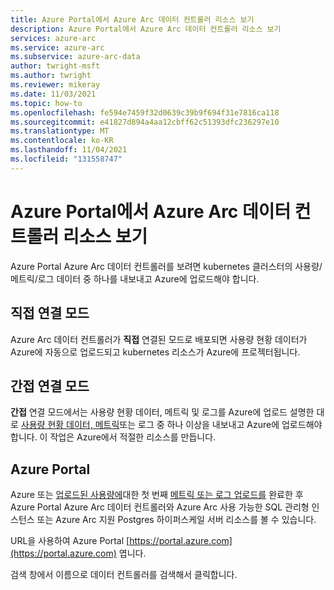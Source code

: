 ```yaml
---
title: Azure Portal에서 Azure Arc 데이터 컨트롤러 리소스 보기
description: Azure Portal에서 Azure Arc 데이터 컨트롤러 리소스 보기
services: azure-arc
ms.service: azure-arc
ms.subservice: azure-arc-data
author: twright-msft
ms.author: twright
ms.reviewer: mikeray
ms.date: 11/03/2021
ms.topic: how-to
ms.openlocfilehash: fe594e7459f32d0639c39b9f694f31e7816ca118
ms.sourcegitcommit: e41827d894a4aa12cbff62c51393dfc236297e10
ms.translationtype: MT
ms.contentlocale: ko-KR
ms.lasthandoff: 11/04/2021
ms.locfileid: "131558747"
---
```

# <a name="view-azure-arc-data-controller-resource-in-azure-portal"></a>Azure Portal에서 Azure Arc 데이터 컨트롤러 리소스 보기

Azure Portal Azure Arc 데이터 컨트롤러를 보려면 kubernetes 클러스터의 사용량/메트릭/로그 데이터 중 하나를 내보내고 Azure에 업로드해야 합니다. 

## <a name="direct-connected-mode"></a>직접 연결 모드
Azure Arc 데이터 컨트롤러가 **직접** 연결된 모드로 배포되면 사용량 현황 데이터가 Azure에 자동으로 업로드되고 kubernetes 리소스가 Azure에 프로젝터됩니다.

## <a name="indirect-connected-mode"></a>간접 연결 모드
**간접** 연결 모드에서는 사용량 현황 데이터, 메트릭 및 로그를 Azure에 업로드 설명한 대로 [사용량 현황 데이터, 메트릭](upload-metrics-and-logs-to-azure-monitor.md)또는 로그 중 하나 이상을 내보내고 Azure에 업로드해야 합니다. 이 작업은 Azure에서 적절한 리소스를 만듭니다.

## <a name="azure-portal"></a>Azure Portal

Azure 또는 [업로드된 사용량에](view-billing-data-in-azure.md)대한 첫 번째 [메트릭 또는 로그 업로드를](upload-metrics-and-logs-to-azure-monitor.md) 완료한 후 Azure Portal Azure Arc 데이터 컨트롤러와 Azure Arc 사용 가능한 SQL 관리형 인스턴스 또는 Azure Arc 지원 Postgres 하이퍼스케일 서버 리소스를 볼 수 있습니다.

URL을 사용하여 Azure Portal  [https://portal.azure.com](https://portal.azure.com) 엽니다.

검색 창에서 이름으로 데이터 컨트롤러를 검색해서 클릭합니다.

